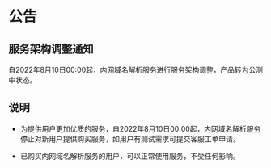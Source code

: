 # 公告

## 服务架构调整通知
自2022年8月10日00:00起，内网域名解析服务进行服务架构调整，产品转为公测中状态。

## 说明
- 为提供用户更加优质的服务，自2022年8月10日00:00起，内网域名解析服务停止对新用户提供购买服务，如用户有测试需求可提交客服工单申请。

- 已购买内网域名解析服务的用户，可以正常使用服务，不受任何影响。
